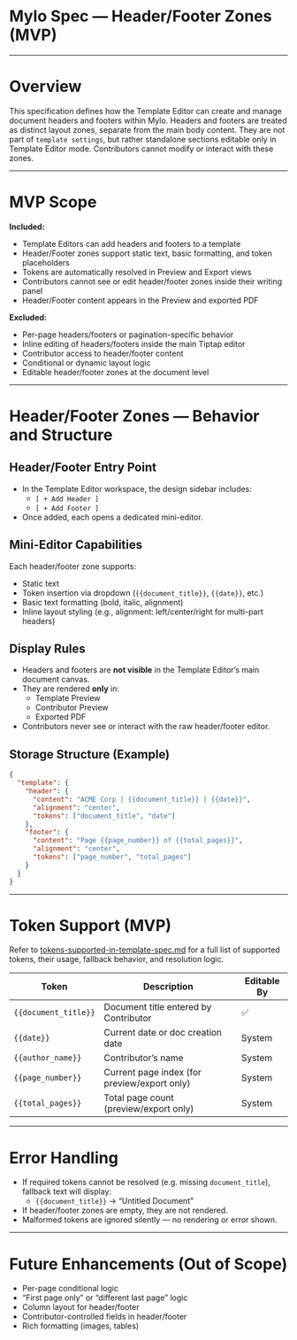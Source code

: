 # Mylo Spec — Header/Footer Zones (MVP)

---

# Overview

This specification defines how the Template Editor can create and manage document headers and footers within Mylo. Headers and footers are treated as distinct layout zones, separate from the main body content. They are not part of `template settings`, but rather standalone sections editable only in Template Editor mode. Contributors cannot modify or interact with these zones.

---

# MVP Scope

**Included:**
- Template Editors can add headers and footers to a template
- Header/Footer zones support static text, basic formatting, and token placeholders
- Tokens are automatically resolved in Preview and Export views
- Contributors cannot see or edit header/footer zones inside their writing panel
- Header/Footer content appears in the Preview and exported PDF

**Excluded:**
- Per-page headers/footers or pagination-specific behavior
- Inline editing of headers/footers inside the main Tiptap editor
- Contributor access to header/footer content
- Conditional or dynamic layout logic
- Editable header/footer zones at the document level

---

# Header/Footer Zones — Behavior and Structure

## Header/Footer Entry Point

- In the Template Editor workspace, the design sidebar includes:
  - `[ + Add Header ]`
  - `[ + Add Footer ]`
- Once added, each opens a dedicated mini-editor.

## Mini-Editor Capabilities

Each header/footer zone supports:
- Static text
- Token insertion via dropdown (`{{document_title}}`, `{{date}}`, etc.)
- Basic text formatting (bold, italic, alignment)
- Inline layout styling (e.g., alignment: left/center/right for multi-part headers)

## Display Rules

- Headers and footers are **not visible** in the Template Editor’s main document canvas.
- They are rendered **only** in:
  - Template Preview
  - Contributor Preview
  - Exported PDF
- Contributors never see or interact with the raw header/footer editor.

## Storage Structure (Example)

```json
{
  "template": {
    "header": {
      "content": "ACME Corp | {{document_title}} | {{date}}",
      "alignment": "center",
      "tokens": ["document_title", "date"]
    },
    "footer": {
      "content": "Page {{page_number}} of {{total_pages}}",
      "alignment": "center",
      "tokens": ["page_number", "total_pages"]
    }
  }
}
```

---

# Token Support (MVP)

Refer to [tokens-supported-in-template-spec.md](tokens-supported-in-template-spec.md) for a full list of supported tokens, their usage, fallback behavior, and resolution logic.


| Token | Description | Editable By |
|-------|-------------|-------------|
| `{{document_title}}` | Document title entered by Contributor | ✅ |
| `{{date}}` | Current date or doc creation date | System |
| `{{author_name}}` | Contributor’s name | System |
| `{{page_number}}` | Current page index (for preview/export only) | System |
| `{{total_pages}}` | Total page count (preview/export only) | System |

---

# Error Handling

- If required tokens cannot be resolved (e.g. missing `document_title`), fallback text will display:
  - `{{document_title}}` → “Untitled Document”
- If header/footer zones are empty, they are not rendered.
- Malformed tokens are ignored silently — no rendering or error shown.

---

# Future Enhancements (Out of Scope)

- Per-page conditional logic
- “First page only” or “different last page” logic
- Column layout for header/footer
- Contributor-controlled fields in header/footer
- Rich formatting (images, tables)
